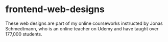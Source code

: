 # frontend-web-designs
 <p>These web designs are part of my online courseworks instructed by Jonas Schmedtmann, who is an online teacher on Udemy and have taught over 177,000 students.</p>
